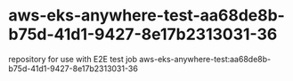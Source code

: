 # aws-eks-anywhere-test-aa68de8b-b75d-41d1-9427-8e17b2313031-36
repository for use with E2E test job aws-eks-anywhere-test:aa68de8b-b75d-41d1-9427-8e17b2313031-36
